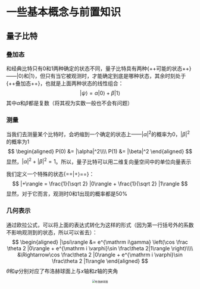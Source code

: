# **一些基本概念与前置知识**

## **量子比特**

### **叠加态**

和经典比特只有0和1两种确定的状态不同，量子比特具有两种{++可能的状态++}——$|0\rangle$和$|1\rangle$，但只有当它被观测时，才能确定到底是哪种状态，其余时刻处于{++叠加态++}，也就是上面两种状态的线性组合：
$$
|\psi\rangle = \alpha|0\rangle + \beta|1\rangle
$$
其中$\alpha$和$\beta$都是复数（将其视为实数一般也不会有问题）

### **测量**

当我们去测量某个比特时，会坍缩到一个确定的状态上——$|\alpha|^2$的概率为0，$|\beta|^2$的概率为1
$$
\begin{aligned}
P(0) &= |\alpha|^2\\\\
P(1) &= |\beta|^2
\end{aligned}
$$
显然，$|\alpha|^2 + |\beta|^2 = 1$。所以，量子比特可以用二维复向量空间中的单位向量表示

我们定义一个特殊的状态{==$|+\rangle$==}：
$$
|+\rangle = \frac{1}{\sqrt 2} |0\rangle + \frac{1}{\sqrt 2} |1\rangle
$$
显然，对于它而言，观测时0和1出现的概率都是50%

### **几何表示**

通过欧拉公式，可以将上面的表达式转化为这样的形式（因为第一行括号外的系数不影响观测到的状态，所以可以省去）：
$$
\begin{aligned}
|\psi\rangle &= e^{\mathrm i\gamma} \left(\cos \frac \theta 2 |0\rangle + e^{\mathrm i \varphi}\sin \frac\theta 2|1\rangle \right)\\\\
&\Rightarrow\cos \frac\theta 2 |0\rangle + e^{\mathrm i \varphi}\sin \frac\theta 2 |1\rangle
\end{aligned}
$$
$\theta$和$\varphi$分别对应了布洛赫球面上与$x$轴和$z$轴的夹角

<div style="text-align: center;">
    <img src="../../image/vbEZeIKShznlUPJ.png" alt="布洛赫球面" style="zoom:50%;" />
</div>

